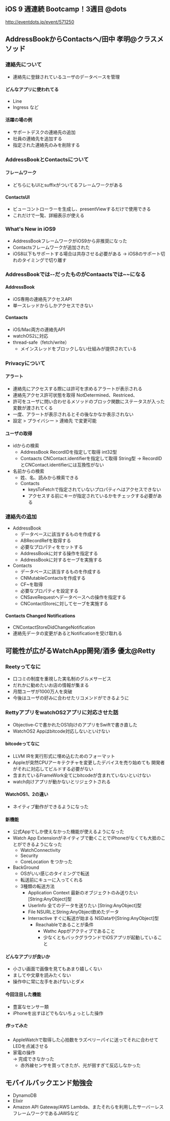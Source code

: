 iOS 9 週連続 Bootcamp！3週目 @dots
---
http://eventdots.jp/event/571250

## AddressBookからContactsへ/田中 孝明@クラスメソッド

### 連絡先について
* 連絡先に登録されているユーザのデータベースを管理

#### どんなアプリに使われてる
* Line  
* Ingress
など

#### 活躍の場の例
* サポートデスクの連絡先の追加
* 社員の連絡先を追加する
* 指定された連絡先のみを削除する

### AddressBookとContactsについて
#### フレームワーク
* どちらにもUIとsuffixがついてるフレームワークがある

#### ContactsUI
* ビューコントローラーを生成し、presentViewするだけで使用できる
* これだけで一覧、詳細表示が使える

### What's New in iOS9
* AddressBookフレームワークがiOS9から非推奨になった
* Contactsフレームワークが追加された
* iOS8以下もサポートする場合は共存させる必要がある
  -> iOS8のサポート切れのタイミングで切り離す

### AddressBookでは--だったものがContaactsでは~~になる
#### AddressBook
* iOS専用の連絡先アクセスAPI
* 単一スレッドからしかアクセスできない

#### Contaacts
* iOS/Mac両方の連絡先API
* watchOS2に対応
* thread-safe（fetch/write）
  * メインスレッドをブロックしない仕組みが提供されている

### Privacyについて
#### アラート
* 連絡先にアクセスする際には許可を求めるアラートが表示される
* 連絡先アクセス許可状態を取得
    NotDetermined、Restriced、
* 許可をユーザに問い合わせるメソッドのブロック関数にステータスが入った変数が渡されてくる
* 一度、アラートが表示されるとその後なかなか表示されない
* 設定 > プライバシー > 連絡先 で変更可能

#### ユーザの取得
* idからの検索
  * AddressBook
      RecordIDを指定して取得
        int32型
  * Contaacts
      CNContact.identifierを指定して取得
        String型
          -> RecordIDとCNContact.identifierには互換性がない
* 名前からの検索
  * 姓、名、読みから検索できる
  * Contacts
      * keysToFetchで指定されていないプロパティへはアクセスできない
      * アクセスする前にキーが指定されているかをチェックする必要がある

### 連絡先の追加
  * AddressBook
      * データベースに該当するものを作成する
      * ABRecordRefを取得する
      * 必要なプロパティをセットする
      * AddressBookに対する操作を指定する
      * AddressBookに対するセーブを実施する
  * Contacts
      * データベースに該当するものを作成する
      * CNMutableContactsを作成する
      * CF~を取得
      * 必要なプロパティを設定する
      * CNSaveRequestへデータベースへの操作を指定する
      * CNContactStoreに対してセーブを実施する

#### Contacts Changed Notifications
  * CNContactStoreDidChangeNotification
  * 連絡先データの変更があるとNotificationを受け取れる

## 可能性が広がるWatchApp開発/酒多 優太@Retty
### Reetyってなに
* 口コミの制度を重視した実名制のグルメサービス
* だれかに勧めたいお店の情報が集まる
* 月間ユーザが1000万人を突破
* 今後はユーザの好みに合わせたリコメンドができるように

### RettyアプリをwatchOS2アプリに対応させた話
* Objective-Cで書かれたOS1向けのアプリをSwiftで書き直した
* WatchOS2 Appはbitcode対応しないといけない

#### bitcodeってなに
* LLVM IRを実行形式に埋め込むためのフォーマット
* Appleが突然CPUアーキテクチャを変更したデバイスを売り始めても
開発者がそれに対応してビルドする必要がない
* 含まれているFrameWork全てにbitcodeが含まれていないといけない
* watch向けアプリが動かないとリジェクトされる

#### WatchOS1、2の違い
* ネイティブ動作ができるようになった

#### 新機能
* 公式Appでしか使えなかった機能が使えるようになった
* Watch App Extensionがネイティブで動くことでiPhoneがなくても大抵のことができるようになった
  * WatchConnectivity
  * Security
  * CoreLocation
  をつかった
* BackGround
  * OSがいい感じのタイミングで転送
  * 転送前にキューに入ってくれる
  * 3種類の転送方法
    * Application Context
      最新のオブジェクトのみ送りたい
      [String:AnyObject]型
    * UserInfo
      全てのデータを送りたい
      [String:AnyObject]型
    * File
      NSURLとString:AnyObject飲めたデータ
    * Interractive
      すぐに転送が始まる
      NSDataや[String:AnyObject]型
      * Reachableであることが条件
        * Wathc Appがアクティブであること
        * 少なくともバックグラウンドでiOSアプリが起動していること

#### どんなアプリが良いか
* 小さい画面で画像を見てもあまり嬉しくない
* ましてや文章を読みたくない
* 操作中に常に左手をあげないとダメ

#### 今回注目した機能
* 豊富なセンサー類
* iPhoneを出すほどでもないちょっとした操作

##### 作ってみた
  * AppleWatchで取得した心拍数をラズペリーパイに送ってそれに合わせてLEDを点滅させる
  * 家電の操作  
    -> 完成できなかった
    * 赤外線センサを買ってきたが、光が弱すぎて反応しなかった

## モバイルバックエンド勉強会
* DynamoDB
* Elixir
* Amazon API Gateway/AWS Lambda、またそれらを利用したサーバーレスフレームワークであるJAWSなど
